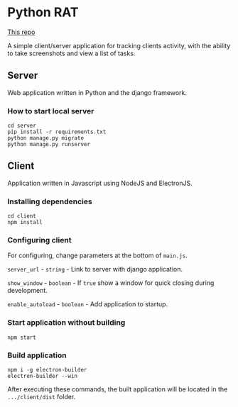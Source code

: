 # Python RAT
[This repo](https://github.com/NameIes/python-rat)

A simple client/server application for tracking clients activity, with the ability to take screenshots and view a list of tasks.

## Server
Web application written in Python and the django framework.
### How to start local server
```
cd server
pip install -r requirements.txt
python manage.py migrate
python manage.py runserver
```

## Client
Application written in Javascript using NodeJS and ElectronJS.
### Installing dependencies
```
cd client
npm install
```
### Configuring client
For configuring, change parameters at the bottom of `main.js`.

`server_url` - `string` - Link to server with django application.

`show_window` - `boolean` - If `true` show a window for quick closing during development.

`enable_autoload` - `boolean` - Add application to startup.
### Start application without building
```
npm start
```
### Build application
```
npm i -g electron-builder
electron-builder --win
```
After executing these commands, the built application will be located in the `.../client/dist` folder.
